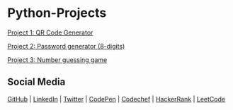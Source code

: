 # Python-Projects

[Project 1: QR Code Generator](https://github.com/Akgoldie/Python-Projects/blob/main/Project_1.py)

[Project 2: Password generator (8-digits)](https://github.com/Akgoldie/Python-Projects/blob/main/Project_2.py)

[Project 3: Number guessing game](https://github.com/Akgoldie/Python-Projects/blob/main/Project_3.py)









## Social Media

[GitHub](https://github.com/Akgoldie) |
[LinkedIn](https://www.linkedin.com/in/akgoldie/) |
[Twitter](https://twitter.com/Ak_goldie14) |
[CodePen](https://codepen.io/Akgoldie) |
[Codechef](https://www.codechef.com/users/akgoldie) |
[HackerRank](https://www.hackerrank.com/Akgoldie) |
[LeetCode](https://leetcode.com/Akgoldie/)
